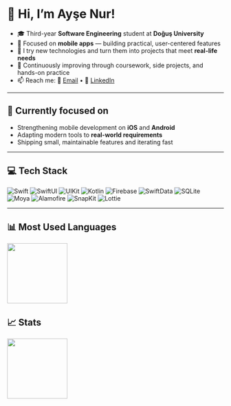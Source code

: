 # 👋 Hi, I’m Ayşe Nur!

- 🎓 Third-year **Software Engineering** student at **Doğuş University**
- 📱 Focused on **mobile apps** — building practical, user-centered features
- 🧪 I try new technologies and turn them into projects that meet **real-life needs**
- 🌱 Continuously improving through coursework, side projects, and hands-on practice
- 📫 Reach me: **📧** [Email](mailto:aysenurkendirciiss@gmail.com) • **💼** [LinkedIn](https://www.linkedin.com/in/ay%C5%9Fe-nur-kendirci-7b5294285/)

---

## 🎯 Currently focused on
- Strengthening mobile development on **iOS** and **Android**
- Adapting modern tools to **real-world requirements**
- Shipping small, maintainable features and iterating fast

---

## 💻 Tech Stack
<p>
  <img alt="Swift" src="https://img.shields.io/badge/Swift-FA7343?logo=swift&logoColor=white">
  <img alt="SwiftUI" src="https://img.shields.io/badge/SwiftUI-0A84FF?logo=swift&logoColor=white">
  <img alt="UIKit" src="https://img.shields.io/badge/UIKit-000000?logo=apple&logoColor=white">
  <img alt="Kotlin" src="https://img.shields.io/badge/Kotlin-7F52FF?logo=kotlin&logoColor=white">
  <img alt="Firebase" src="https://img.shields.io/badge/Firebase-FFCA28?logo=firebase&logoColor=black">
  <img alt="SwiftData" src="https://img.shields.io/badge/SwiftData-20232A?logo=swift&logoColor=white">
  <img alt="SQLite" src="https://img.shields.io/badge/SQLite-003B57?logo=sqlite&logoColor=white">
  <img alt="Moya" src="https://img.shields.io/badge/Moya-EE295B">
  <img alt="Alamofire" src="https://img.shields.io/badge/Alamofire-DD2C00">
  <img alt="SnapKit" src="https://img.shields.io/badge/SnapKit-1E90FF">
  <img alt="Lottie" src="https://img.shields.io/badge/Lottie-1E90FF">
</p>

---

## 📊 Most Used Languages
<p align="left">
  <img src="https://github-readme-stats.vercel.app/api/top-langs/?username=aysenurkendirci&layout=compact" height="140" />
</p>

## 📈 Stats
<p align="left">
  <img src="https://github-readme-stats.vercel.app/api?username=aysenurkendirci&show_icons=true" height="140" />
</p>
